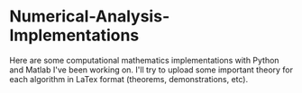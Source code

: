 # Numerical-Analysis-Implementations
Here are some computational mathematics implementations with Python and Matlab I've been working on. I'll try to upload some important theory for each algorithm in LaTex format (theorems, demonstrations, etc).
